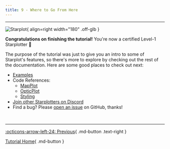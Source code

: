 ```yaml
---
title: 9 - Where to Go From Here
---
```


---
![Starplot](/images/favicon.svg){ align=right width="180" .off-glb }

**Congratulations on finishing the tutorial!** You're now a certified Level-1 Starplotter 🤩

The purpose of the tutorial was just to give you an intro to some of Starplot's features, so there's more to explore by checking out the rest of the documentation. Here are some good places to check out next:

- [Examples](/examples)
- Code References:
    - [MapPlot](/reference-mapplot/)
    - [OpticPlot](/reference-opticplot/)
    - [Styling](/reference-styling/)
- [Join other Starplotters on Discord](https://discord.gg/bwazdyD7)
- Find a bug? Please [open an issue](https://github.com/steveberardi/starplot/issues) on GitHub, thanks!

<br/>

---
<div class="flex-space-between" markdown>

[:octicons-arrow-left-24: Previous](08.md){ .md-button .text-right }

[Tutorial Home](/tutorial){ .md-button }

</div>
